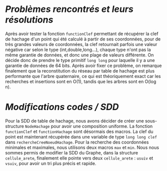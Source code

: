 # *Problèmes rencontrés et leurs résolutions*

Après avoir tester la fonction ```functionClef``` permettant de récupérer la clef de hachage d'un point qui été calculé à partir de ses coordonnées, pour de très grandes valeurs de coordonnées, la clef retournait parfois une valeur négative car selon le type (int,double,long...), chaque type n'ont pas la même garantie de données, et donc une plage de valeurs différente. On décide donc de prendre le type primitif ```long long``` pour laquelle il y a une garantie de données de 64 bits.
Après avoir fixer ce problème, on remarque finalement que la reconstitution du réseau par table de hachage est plus performante que l'arbre quaternaire, ce qui est théoriquement exact car les recherches et insertions sont en O(1), tandis que les arbres sont en O(log n).

# *Modifications codes / SDD*

Pour la SDD de table de hachage, nous avons décider de créer une sous-structure ```NodeHachage``` pour avoir une composition uniforme. 
La fonction ```functionClef``` et ```functionHachage``` sont désormais des macros. La clef du point est maintenant récupérée dans une variable de type ```long long clef``` dans ```rechercheCreeNoeudHachage```.
Pour la recherche des coordonnées minimales et maximales, nous utilisons deux macros ```max``` et ```min```.
Nous nous sommes permis de modifier la SDD du Graphe, dans la structure ```cellule_arete```, finalement elle pointe vers deux ```cellule_arete``` : ```usuiv``` et ```vsuiv```, pour avoir un tri plus précis et rapide.


